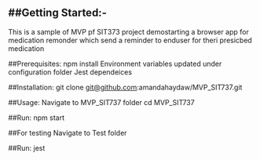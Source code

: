 ##Getting Started:-
------------------------

This is a sample of MVP pf SIT373 project demostarting a browser app for medication remonder which send a reminder to enduser for theri presicbed medication

##Prerequisites:
npm install
Environment variables updated under configuration folder 
Jest dependeices 

##Installation:
git clone git@github.com:amandahaydaw/MVP_SIT737.git

##Usage:
Navigate to MVP_SIT737 folder
cd MVP_SIT737

##Run:
npm start

##For testing 
Navigate to Test folder 

##Run:
jest 

